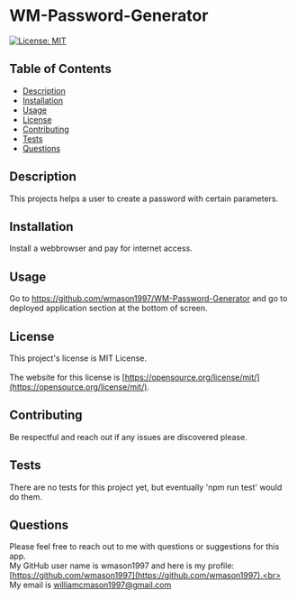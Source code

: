 # WM-Password-Generator

  [![License: MIT](https://img.shields.io/badge/License-MIT-yellow.svg)](https://opensource.org/licenses/MIT)

## Table of Contents
* [Description](#description)
* [Installation](#installation-instructions)
* [Usage](#usage-instructions)
* [License](#license)
* [Contributing](#contribution-guidelines)
* [Tests](#tests)
* [Questions](#questions)

## Description <a name="description"></a> 
This projects helps a user to create a password with certain parameters.

## Installation <a name="installation-instructions"></a>
Install a webbrowser and pay for internet access.

## Usage <a name="usage-instructions"></a>
Go to https://github.com/wmason1997/WM-Password-Generator and go to deployed application section at the bottom of screen.

## License <a name="license"></a>
  This project's license is MIT License.<br>  
  The website for this license is [https://opensource.org/license/mit/](https://opensource.org/license/mit/).
  

## Contributing <a name="contribution-guidelines"></a>
Be respectful and reach out if any issues are discovered please.

## Tests <a name="tests"></a> 
There are no tests for this project yet, but eventually 'npm run test' would do them.

## Questions
Please feel free to reach out to me with questions or suggestions for this app.<br>
My GitHub user name is wmason1997 and here is my profile: [https://github.com/wmason1997](https://github.com/wmason1997).<br>
My email is williamcmason1997@gmail.com
